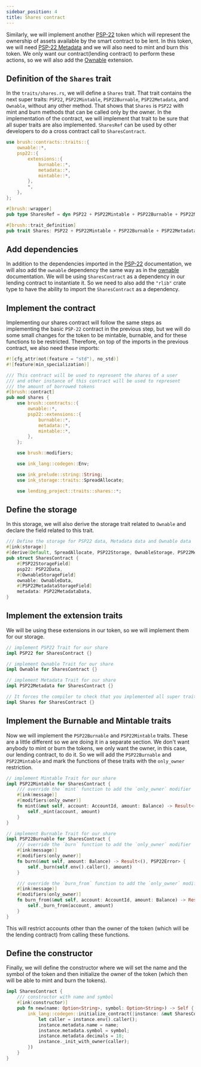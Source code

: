 ```yaml
---
sidebar_position: 4
title: Shares contract
---
```


Similarly, we will implement another [PSP-22](../PSP22/psp22.md) token 
which will represent the ownership of assets available by the smart contract 
to be lent. In this token, we will need [PSP-22 Metadata](../PSP22/Extensions/metadata.md) 
and we will also need to mint and burn this token. We only want our contract(lending contract) to 
perform these actions, so we will also add the [Ownable](../ownable.md) extension.

## Definition of the `Shares` trait

In the `traits/shares.rs`, we will define a `Shares` trait.
That trait contains the next super traits: `PSP22`, `PSP22Mintable`, `PSP22Burnable`, `PSP22Metadata`, and `Ownable`, without any other method.
That shows that `Shares` is `PSP22` with mint and burn methods that can be called only by the owner.
In the implementation of the contract, we will implement that trait to be sure that all super traits are also implemented.
`SharesRef` can be used by other developers to do a cross contract call to `SharesContract`.

```rust
use brush::contracts::traits::{
    ownable::*,
    psp22::{
        extensions::{
            burnable::*,
            metadata::*,
            mintable::*,
        },
        *,
    },
};

#[brush::wrapper]
pub type SharesRef = dyn PSP22 + PSP22Mintable + PSP22Burnable + PSP22Metadata + Ownable;

#[brush::trait_definition]
pub trait Shares: PSP22 + PSP22Mintable + PSP22Burnable + PSP22Metadata + Ownable {}
```

## Add dependencies

In addition to the dependencies imported in the [PSP-22](../PSP22/psp22.md)
documentation, we will also add the `ownable` dependency the same way as in the
[ownable](../ownable.md) documentation. We will be using `SharesContract`
as a dependency in our lending contract to instantiate it. So we need to also add
the `"rlib"` crate type to have the ability to import the `SharesContract` as a dependency.

## Implement the contract

Implementing our shares contract will follow the same steps as implementing 
the basic `PSP-22` contract in the previous step, but we will do some small 
changes for the token to be mintable, burnable, and for these functions to 
be restricted. Therefore, on top of the imports in the previous contract, 
we also need these imports:

```rust
#![cfg_attr(not(feature = "std"), no_std)]
#![feature(min_specialization)]

/// This contract will be used to represent the shares of a user
/// and other instance of this contract will be used to represent
/// the amount of borrowed tokens
#[brush::contract]
pub mod shares {
    use brush::contracts::{
        ownable::*,
        psp22::extensions::{
            burnable::*,
            metadata::*,
            mintable::*,
        },
    };

    use brush::modifiers;

    use ink_lang::codegen::Env;

    use ink_prelude::string::String;
    use ink_storage::traits::SpreadAllocate;

    use lending_project::traits::shares::*;
```

## Define the storage

In this storage, we will also derive the storage trait related to `Ownable` 
and declare the field related to this trait.

```rust
/// Define the storage for PSP22 data, Metadata data and Ownable data
#[ink(storage)]
#[derive(Default, SpreadAllocate, PSP22Storage, OwnableStorage, PSP22MetadataStorage)]
pub struct SharesContract {
    #[PSP22StorageField]
    psp22: PSP22Data,
    #[OwnableStorageField]
    ownable: OwnableData,
    #[PSP22MetadataStorageField]
    metadata: PSP22MetadataData,
}
```

## Implement the extension traits

We will be using these extensions in our token, so we will implement them for 
our storage.

```rust
// implement PSP22 Trait for our share
impl PSP22 for SharesContract {}

// implement Ownable Trait for our share
impl Ownable for SharesContract {}

// implement Metadata Trait for our share
impl PSP22Metadata for SharesContract {}

// It forces the compiler to check that you implemented all super traits
impl Shares for SharesContract {}
```

## Implement the Burnable and Mintable traits

Now we will implement the `PSP22Burnable` and `PSP22Mintable` traits. 
These are a little different so we are doing it in a separate section. 
We don't want anybody to mint or burn the tokens, we only want the owner, 
in this case, our lending contract, to do it. So we will add the `PSP22Burnable` 
and `PSP22Mintable` and mark the functions of these traits with the `only_owner` 
restriction.

```rust
// implement Mintable Trait for our share
impl PSP22Mintable for SharesContract {
    /// override the `mint` function to add the `only_owner` modifier
    #[ink(message)]
    #[modifiers(only_owner)]
    fn mint(&mut self, account: AccountId, amount: Balance) -> Result<(), PSP22Error> {
        self._mint(account, amount)
    }
}

// implement Burnable Trait for our share
impl PSP22Burnable for SharesContract {
    /// override the `burn` function to add the `only_owner` modifier
    #[ink(message)]
    #[modifiers(only_owner)]
    fn burn(&mut self, amount: Balance) -> Result<(), PSP22Error> {
        self._burn(self.env().caller(), amount)
    }

    /// override the `burn_from` function to add the `only_owner` modifier
    #[ink(message)]
    #[modifiers(only_owner)]
    fn burn_from(&mut self, account: AccountId, amount: Balance) -> Result<(), PSP22Error> {
        self._burn_from(account, amount)
    }
}
```

This will restrict accounts other than the owner of the token (which will be the lending contract) 
from calling these functions.

## Define the constructor

Finally, we will define the constructor where we will set the name and the symbol 
of the token and then initialize the owner of the token 
(which then will be able to mint and burn the tokens).

```rust
impl SharesContract {
    /// constructor with name and symbol
    #[ink(constructor)]
    pub fn new(name: Option<String>, symbol: Option<String>) -> Self {
        ink_lang::codegen::initialize_contract(|instance: &mut SharesContract| {
            let caller = instance.env().caller();
            instance.metadata.name = name;
            instance.metadata.symbol = symbol;
            instance.metadata.decimals = 18;
            instance._init_with_owner(caller);
        })
    }
}
```